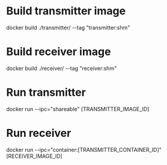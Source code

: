 # Build transmitter image
docker build ./transmitter/ --tag "transmitter:shm"

# Build receiver image 
docker build ./receiver/ --tag "receiver:shm"

# Run transmitter
docker run --ipc="shareable" [TRANSMITTER_IMAGE_ID]

# Run receiver
docker run --ipc="container:[TRANSMITTER_CONTAINER_ID]" [RECEIVER_IMAGE_ID]
